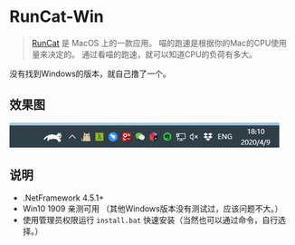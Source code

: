 # RunCat-Win

>[RunCat](https://itunes.apple.com/nz/app/runcat/id1429033973?mt=12&ref=appinn) 是 MacOS 上的一款应用。
>喵的跑速是根据你的Mac的CPU使用量来决定的。
>通过看喵的跑速，就可以知道CPU的负荷有多大。

没有找到Windows的版本，就自己撸了一个。

## 效果图

![cat](images/demo.gif)

## 说明
* .NetFramework 4.5.1+
* Win10 1909 亲测可用 （其他Windows版本没有测试过，应该问题不大。）
* 使用管理员权限运行 `install.bat` 快速安装（当然也可以通过命令，自行选择。）
